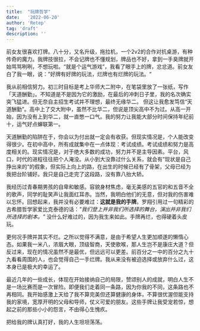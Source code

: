 ```yaml
---
title:  "玩牌哲学"
date:   '2022-06-20'
author: 'Retep'
tag: 'draft'
description: ''
---
```


前女友很喜欢打牌。八十分，又名升级，拖拉机，一个2v2的合作对抗桌游，有种传奇的魔力。我牌技很拉，不会记牌也不懂规划，牌品也不好，拿到一手臭牌就开始骂骂咧咧，不想玩啦。“就是个运气游戏”，我看了眼手上的牌，忿忿道。前女友白了我一眼，说：”好牌有好牌的玩法，烂牌也有烂牌的玩法。“

我从前相信努力。初三时目标是考上华师大二附中，在笔袋里放了一张纸，写作「天道酬勤」。不知道是不是因为它的激励，在最后的冲刺日子里，我的名次确实突飞猛进。但无奈自主招生考试并不理想，最终无缘华二。
但这让我愈发笃信“天道酬勤”。高中上了交大附中，虽然不比华二，但说是顶尖高中不为过。从高一开始，因为没有上到华二，就一直憋一口气。我的努力让我能大部分时间保持年纪前十，运气好点蝉联第一。

天道酬勤的陷阱在于，你会以为付出就一定会有收获。但现实情况是，个人能改变得很少。在初中高中，所有成就集中在一点体现：考试成绩。考试成绩和努力是高度相关的。现实情况是，对于绝大多数的成功，努力并不是主导因素。平台，风口，时代的进程往往把个人淹没。从小到大没靠过什么关系，就会有”现状是自己挣出来的“的假象，但实际上向上的路，在出生的时候已经有了骨架，父母已经为我把台阶铺好。我只是自己走完了这段路，没有靠八抬大轿。

我经历过青春期男孩的自卑和敏感。容貌身材焦虑，毫无美感的五官的和五音不全的歌声，同学的耻笑声让我面红耳赤。当然，我明白他们的无意，但对我的伤害难以忘怀。回想起来，我并没有必要难过：**这就是我的手牌**。罗翔引用过一句精彩的古希腊哲学家爱比克泰德的话：*"我们登上并非我们所选择的舞台，演出并非我们所选择的剧本。"* 没什么好难过的，因为我生来如此。手牌再烂，也得硬着头皮玩。

更何况手牌并其实不烂。之所以觉得不满意，是由于希望人生更加顺遂的懒惰心态。如果我一米八，浓眉大眼，顶级智商，天使歌喉，那人生岂不是康庄大道？但反过来，现在的情况虽然不是最优，但远远可以更差。前百分之一中的百分之九十九看看周围的人，也会觉得自己一手烂牌。我从来没有被迫选择或放弃什么过，这本身已是极大的幸运了。

最近几年的一些成长，体现在开始接纳自己的局限，赞颂别人的成就，明白人生不是一场比赛而是一次冒险。即便我们走着同一条路，因为你我的不同，这条路也不再相同。我开始感激上天给了我不算完美但还算健康的身体，不算很优渥但能支持我的家境，宽厚开明的父母和导师，仗义可爱的朋友。这些手牌让我受宠若惊，想起之前的那些小小的怨言，不由得心生愧疚。

把给我的牌认真打好，我的人生坦坦荡荡。

